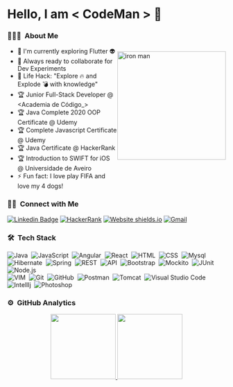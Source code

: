 
#         Hello, I am < CodeMan > 👋

<img src="http://i.imgur.com/qjeYbqX.png" style="margin:50px 0px" width="250" align="right"  alt="iron man" />

### 👨🏻‍💻 &nbsp;About Me

- :telescope: I'm currently exploring Flutter :alien:
- :microscope: Always ready to collaborate for Dev Experiments
- :dart: Life Hack: "Explore :fire: and Explode :bomb: with knowledge" 
- :trophy: Junior Full-Stack Developer @ <Academia de Código_>
- :trophy: Java Complete 2020 OOP Certificate @ Udemy
- :trophy: Complete Javascript Certificate @ Udemy 
- :trophy: Java Certificate @ HackerRank
- :trophy: Introduction to SWIFT for iOS @ Universidade de Aveiro 
- :zap: Fun fact: I love play FIFA and love my 4 dogs!

### 🤝🏻 &nbsp;Connect with Me
[![Linkedin Badge](https://img.shields.io/badge/-goncalosilvasoares-blue?style=flat-square&logo=Linkedin&logoColor=white&link=https://www.linkedin.com/in/goncalosilvasoares/)](https://www.linkedin.com/in/goncalosilvasoares/) [![HackerRank](https://img.shields.io/badge/-goncalosoares_-islamicgreen?style=flat&logo=HackerRank&logoColor=black)](https://www.hackerrank.com/goncalosoares_)
[![Website shields.io](https://img.shields.io/website-up-down-green-red/http/shields.io.svg)](http://www.goncalosoares.pt) [![Gmail](https://img.shields.io/badge/-goncalosoares-c14438?style=flat&logo=Gmail&logoColor=white)](mailto:goncalo.silva.soares@sapo.pt)

### 🛠 &nbsp;Tech Stack
<!--
![Python](https://img.shields.io/badge/-Python-333333?style=flat&logo=python)&nbsp;
![R (Statistics)](https://img.shields.io/badge/-R-333333?style=flat&logo=R&logoColor=276DC3)\
![Markdown](https://img.shields.io/badge/-Markdown-333333?style=flat&logo=markdown)\
![InDesign](https://img.shields.io/badge/-InDesign-333333?style=flat&logo=adobe-indesign)
![Illustrator](https://img.shields.io/badge/-Illustrator-333333?style=flat&logo=adobe-illustrator)&nbsp;
-->

![Java](https://img.shields.io/badge/-Java-333333?style=flat&logo=Java&logoColor=FFA518)&nbsp;
![JavaScript](https://img.shields.io/badge/-JavaScript-333333?style=flat&logo=javascript)&nbsp;
![Angular](https://img.shields.io/badge/-Angular-333333?style=flat&logo=Angular)&nbsp;
![React](https://img.shields.io/badge/-React-333333?style=flat&logo=react)&nbsp;
![HTML](https://img.shields.io/badge/-HTML-333333?style=flat&logo=HTML5)&nbsp;
![CSS](https://img.shields.io/badge/-CSS-333333?style=flat&logo=CSS3&logoColor=1572B6)&nbsp;
![Mysql](https://img.shields.io/badge/-Mysql-333333?style=flat&logo=mysql)\
![Hibernate](https://img.shields.io/badge/-Hibernate-333333?style=flat&logo=hibernate)&nbsp;
![Spring](https://img.shields.io/badge/-Spring-333333?style=flat&logo=spring)&nbsp;
![REST](https://img.shields.io/badge/-REST-333333?style=flat&logo=rest)&nbsp;
![API](https://img.shields.io/badge/-API-333333?style=flat&logo=api)&nbsp;
![Bootstrap](https://img.shields.io/badge/-Bootstrap-333333?style=flat&logo=bootstrap&logoColor=563D7C)&nbsp;
![Mockito](https://img.shields.io/badge/-Mockito-333333?style=flat&logo=mockito)&nbsp;
![JUnit](https://img.shields.io/badge/-JUnit-333333?style=flat&logo=adobe-junit)&nbsp;
![Node.js](https://img.shields.io/badge/-Node.js-333333?style=flat&logo=node.js)\
![VIM](https://img.shields.io/badge/-VIM-333333?style=flat&logo=vim)&nbsp;
![Git](https://img.shields.io/badge/-Git-333333?style=flat&logo=git)&nbsp;
![GitHub](https://img.shields.io/badge/-GitHub-333333?style=flat&logo=github)&nbsp;
![Postman](https://img.shields.io/badge/-Postman-333333?style=flat&logo=postman)&nbsp;
![Tomcat](https://img.shields.io/badge/-Tomcat-333333?style=flat&logo=tomcat)&nbsp;
![Visual Studio Code](https://img.shields.io/badge/-Visual%20Studio%20Code-333333?style=flat&logo=visual-studio-code&logoColor=007ACC)\
![IntellIj](https://img.shields.io/badge/-IntellIJ-333333?style=flat&logo=intellij)&nbsp;
![Photoshop](https://img.shields.io/badge/-Photoshop-333333?style=flat&logo=adobe-photoshop)&nbsp;


### ⚙️ &nbsp;GitHub Analytics

<p align="center">
<a href="https://github.com/goncalosilvasoares">
  <img height="150em" src="https://github-readme-stats-eight-theta.vercel.app/api?username=goncalosilvasoares&show_icons=true&theme=vue-dark&include_all_commits=true&count_private=true" />
  <img height="150em" src="https://github-readme-stats-eight-theta.vercel.app/api/top-langs/?username=goncalosilvasoares&layout=compact&exclude_lang=java+r&theme=vue-dark" />
</a>
</p>
